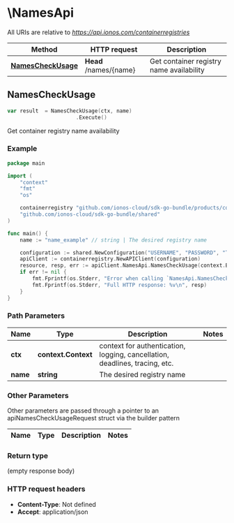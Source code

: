 # \NamesApi

All URIs are relative to *https://api.ionos.com/containerregistries*

|Method | HTTP request | Description|
|------------- | ------------- | -------------|
|[**NamesCheckUsage**](NamesApi.md#NamesCheckUsage) | **Head** /names/{name} | Get container registry name availability|



## NamesCheckUsage

```go
var result  = NamesCheckUsage(ctx, name)
                      .Execute()
```

Get container registry name availability



### Example

```go
package main

import (
    "context"
    "fmt"
    "os"

    containerregistry "github.com/ionos-cloud/sdk-go-bundle/products/containerregistry"
    "github.com/ionos-cloud/sdk-go-bundle/shared"
)

func main() {
    name := "name_example" // string | The desired registry name

    configuration := shared.NewConfiguration("USERNAME", "PASSWORD", "TOKEN", "HOST_URL")
    apiClient := containerregistry.NewAPIClient(configuration)
    resource, resp, err := apiClient.NamesApi.NamesCheckUsage(context.Background(), name).Execute()
    if err != nil {
        fmt.Fprintf(os.Stderr, "Error when calling `NamesApi.NamesCheckUsage``: %v\n", err)
        fmt.Fprintf(os.Stderr, "Full HTTP response: %v\n", resp)
    }
}
```

### Path Parameters


|Name | Type | Description  | Notes|
|------------- | ------------- | ------------- | -------------|
|**ctx** | **context.Context** | context for authentication, logging, cancellation, deadlines, tracing, etc.|
|**name** | **string** | The desired registry name | |

### Other Parameters

Other parameters are passed through a pointer to an apiNamesCheckUsageRequest struct via the builder pattern


|Name | Type | Description  | Notes|
|------------- | ------------- | ------------- | -------------|

### Return type

 (empty response body)

### HTTP request headers

- **Content-Type**: Not defined
- **Accept**: application/json



